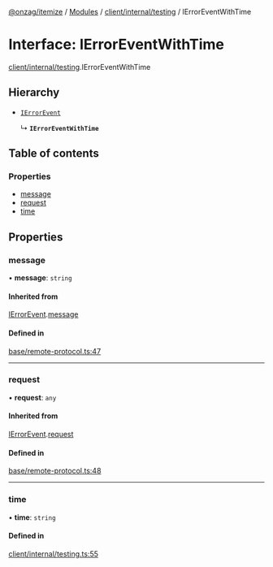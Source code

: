 [@onzag/itemize](../README.md) / [Modules](../modules.md) / [client/internal/testing](../modules/client_internal_testing.md) / IErrorEventWithTime

# Interface: IErrorEventWithTime

[client/internal/testing](../modules/client_internal_testing.md).IErrorEventWithTime

## Hierarchy

- [`IErrorEvent`](base_remote_protocol.IErrorEvent.md)

  ↳ **`IErrorEventWithTime`**

## Table of contents

### Properties

- [message](client_internal_testing.IErrorEventWithTime.md#message)
- [request](client_internal_testing.IErrorEventWithTime.md#request)
- [time](client_internal_testing.IErrorEventWithTime.md#time)

## Properties

### message

• **message**: `string`

#### Inherited from

[IErrorEvent](base_remote_protocol.IErrorEvent.md).[message](base_remote_protocol.IErrorEvent.md#message)

#### Defined in

[base/remote-protocol.ts:47](https://github.com/onzag/itemize/blob/a24376ed/base/remote-protocol.ts#L47)

___

### request

• **request**: `any`

#### Inherited from

[IErrorEvent](base_remote_protocol.IErrorEvent.md).[request](base_remote_protocol.IErrorEvent.md#request)

#### Defined in

[base/remote-protocol.ts:48](https://github.com/onzag/itemize/blob/a24376ed/base/remote-protocol.ts#L48)

___

### time

• **time**: `string`

#### Defined in

[client/internal/testing.ts:55](https://github.com/onzag/itemize/blob/a24376ed/client/internal/testing.ts#L55)
